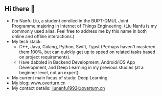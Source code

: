 ## Hi there 👋

<!--
**Overturn1992/Overturn1992** is a ✨ _special_ ✨ repository because its `README.md` (this file) appears on your GitHub profile.

Here are some ideas to get you started:

- 🔭 I’m currently working on ...
- 🌱 I’m currently learning ...
- 👯 I’m looking to collaborate on ...
- 🤔 I’m looking for help with ...
- 💬 Ask me about ...
- 📫 How to reach me: ...
- 😄 Pronouns: ...
- ⚡ Fun fact: ...
-->

- I'm Nanfu Liu, a student enrolled in the BUPT-QMUL Joint Programme,majoring in Internet of Things Engineering.
  (Liu Nanfu is my commonly used alias. Feel free to address me by this name in both online and offline interactions.)
- My tech stack:
  - C++, Java, Golang, Python, Swift, Typst (Perhaps haven't mastered them 100%, but can quickly get up to speed on related tasks based on project requirements).
  - Have dabbled in Backend Development, Android/iOS App Development, and Deep Learning in my previous studies (at a beginner level, not an expert).
- My current main focus of study: Deep Learning.
- My blog: www.overturn.cn
- My contact details: liunanfu1992@overturn.cn
